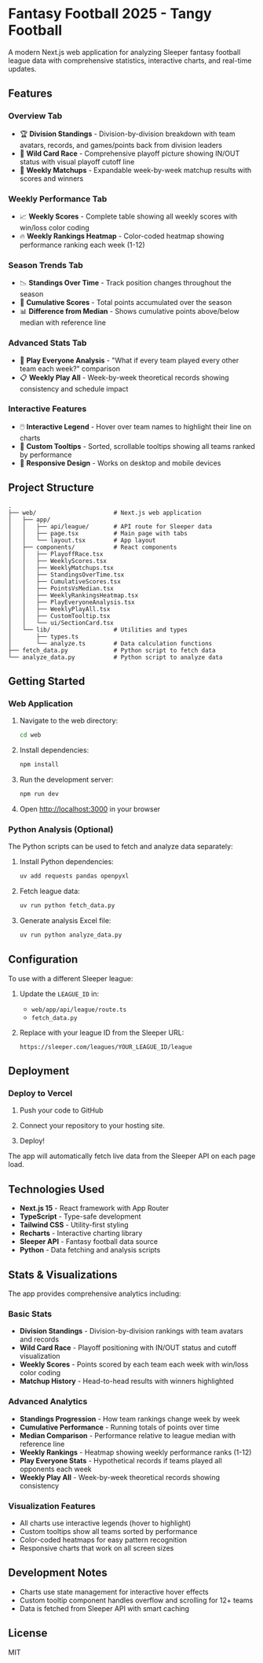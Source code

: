 # Fantasy Football 2025 - Tangy Football

A modern Next.js web application for analyzing Sleeper fantasy football league data with comprehensive statistics, interactive charts, and real-time updates.

## Features

### Overview Tab
- 🏆 **Division Standings** - Division-by-division breakdown with team avatars, records, and games/points back from division leaders
- 🎯 **Wild Card Race** - Comprehensive playoff picture showing IN/OUT status with visual playoff cutoff line
- 🏈 **Weekly Matchups** - Expandable week-by-week matchup results with scores and winners

### Weekly Performance Tab
- 📈 **Weekly Scores** - Complete table showing all weekly scores with win/loss color coding
- 🔥 **Weekly Rankings Heatmap** - Color-coded heatmap showing performance ranking each week (1-12)

### Season Trends Tab
- 📉 **Standings Over Time** - Track position changes throughout the season
- 💯 **Cumulative Scores** - Total points accumulated over the season
- 📊 **Difference from Median** - Shows cumulative points above/below median with reference line

### Advanced Stats Tab
- 🎲 **Play Everyone Analysis** - "What if every team played every other team each week?" comparison
- 📋 **Weekly Play All** - Week-by-week theoretical records showing consistency and schedule impact

### Interactive Features
- 🖱️ **Interactive Legend** - Hover over team names to highlight their line on charts
- 🎯 **Custom Tooltips** - Sorted, scrollable tooltips showing all teams ranked by performance
- 📱 **Responsive Design** - Works on desktop and mobile devices

## Project Structure

```
.
├── web/                      # Next.js web application
│   ├── app/
│   │   ├── api/league/       # API route for Sleeper data
│   │   ├── page.tsx          # Main page with tabs
│   │   └── layout.tsx        # App layout
│   ├── components/           # React components
│   │   ├── PlayoffRace.tsx
│   │   ├── WeeklyScores.tsx
│   │   ├── WeeklyMatchups.tsx
│   │   ├── StandingsOverTime.tsx
│   │   ├── CumulativeScores.tsx
│   │   ├── PointsVsMedian.tsx
│   │   ├── WeeklyRankingsHeatmap.tsx
│   │   ├── PlayEveryoneAnalysis.tsx
│   │   ├── WeeklyPlayAll.tsx
│   │   ├── CustomTooltip.tsx
│   │   └── ui/SectionCard.tsx
│   └── lib/                  # Utilities and types
│       ├── types.ts
│       └── analyze.ts        # Data calculation functions
├── fetch_data.py             # Python script to fetch data
└── analyze_data.py           # Python script to analyze data
```

## Getting Started

### Web Application

1. Navigate to the web directory:
   ```bash
   cd web
   ```

2. Install dependencies:
   ```bash
   npm install
   ```

3. Run the development server:
   ```bash
   npm run dev
   ```

4. Open [http://localhost:3000](http://localhost:3000) in your browser

### Python Analysis (Optional)

The Python scripts can be used to fetch and analyze data separately:

1. Install Python dependencies:
   ```bash
   uv add requests pandas openpyxl
   ```

2. Fetch league data:
   ```bash
   uv run python fetch_data.py
   ```

3. Generate analysis Excel file:
   ```bash
   uv run python analyze_data.py
   ```

## Configuration

To use with a different Sleeper league:

1. Update the `LEAGUE_ID` in:
   - `web/app/api/league/route.ts`
   - `fetch_data.py`

2. Replace with your league ID from the Sleeper URL:
   ```
   https://sleeper.com/leagues/YOUR_LEAGUE_ID/league
   ```

## Deployment

### Deploy to Vercel

1. Push your code to GitHub

2. Connect your repository to your hosting site.

3. Deploy!

The app will automatically fetch live data from the Sleeper API on each page load.

## Technologies Used

- **Next.js 15** - React framework with App Router
- **TypeScript** - Type-safe development
- **Tailwind CSS** - Utility-first styling
- **Recharts** - Interactive charting library
- **Sleeper API** - Fantasy football data source
- **Python** - Data fetching and analysis scripts

## Stats & Visualizations

The app provides comprehensive analytics including:

### Basic Stats
- **Division Standings** - Division-by-division rankings with team avatars and records
- **Wild Card Race** - Playoff positioning with IN/OUT status and cutoff visualization
- **Weekly Scores** - Points scored by each team each week with win/loss color coding
- **Matchup History** - Head-to-head results with winners highlighted

### Advanced Analytics
- **Standings Progression** - How team rankings change week by week
- **Cumulative Performance** - Running totals of points over time
- **Median Comparison** - Performance relative to league median with reference line
- **Weekly Rankings** - Heatmap showing weekly performance ranks (1-12)
- **Play Everyone Stats** - Hypothetical records if teams played all opponents each week
- **Weekly Play All** - Week-by-week theoretical records showing consistency

### Visualization Features
- All charts use interactive legends (hover to highlight)
- Custom tooltips show all teams sorted by performance
- Color-coded heatmaps for easy pattern recognition
- Responsive charts that work on all screen sizes

## Development Notes

- Charts use state management for interactive hover effects
- Custom tooltip component handles overflow and scrolling for 12+ teams
- Data is fetched from Sleeper API with smart caching

## License

MIT
